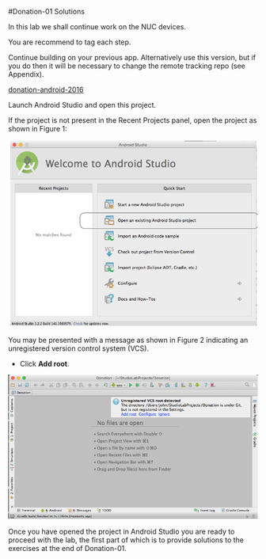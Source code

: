 #Donation-01 Solutions

In this lab we shall continue work on the NUC devices.

You are recommend to tag each step.

Continue building on your previous app. Alternatively use this version, but if you do then it will be necessary to change the remote tracking repo (see Appendix).

[donation-android-2016](https://github.com/wit-ictskills-2016/donation-android-2016.git)

Launch Android Studio and open this project.

If the project is not present in the Recent Projects panel, open the project as shown in Figure 1:

![Figure 1: Open and existing Android Studio project](img/10.png)

You may be presented with a message as shown in Figure 2 indicating an unregistered version control system (VCS).

- Click **Add root**.

![Figure 2: Configure git VCS](img/11.png)

Once you have opened the project in Android Studio you are ready to proceed with the lab, the first part of which is to provide solutions to the exercises at the end of Donation-01.